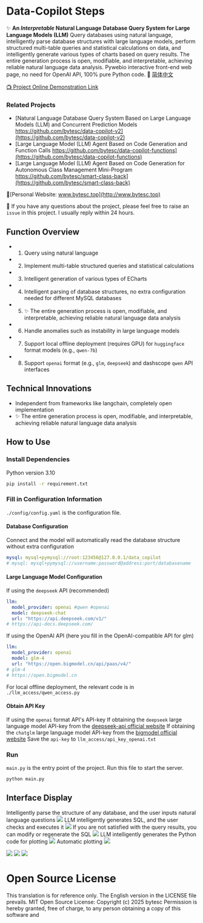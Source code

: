 
# Data-Copilot Steps
✨ **An *Interpretable* Natural Language Database Query System for Large Language Models (LLM)**
Query databases using natural language, intelligently parse database structures with large language models, perform structured multi-table queries and statistical calculations on data, and intelligently generate various types of charts based on query results. The entire generation process is open, modifiable, and interpretable, achieving reliable natural language data analysis.
Pywebio interactive front-end web page, no need for OpenAI API, 100% pure Python code.
🚩 [简体中文](./README.md)

[📺 Project Online Demonstration Link](http://www.bytesc.top:8037/)

### Related Projects  
- [Natural Language Database Query System Based on Large Language Models (LLM) and Concurrent Prediction Models https://github.com/bytesc/data-copilot-v2](https://github.com/bytesc/data-copilot-v2)  
- [Large Language Model (LLM) Agent Based on Code Generation and Function Calls https://github.com/bytesc/data-copilot-functions](https://github.com/bytesc/data-copilot-functions)  
- [Large Language Model (LLM) Agent Based on Code Generation for Autonomous Class Management Mini-Program https://github.com/bytesc/smart-class-back](https://github.com/bytesc/smart-class-back)

🚩[Personal Website: www.bytesc.top](http://www.bytesc.top)

🔔 If you have any questions about the project, please feel free to raise an `issue` in this project. I usually reply within 24 hours.

## Function Overview
- 1. Query using natural language
- 2. Implement multi-table structured queries and statistical calculations
- 3. Intelligent generation of various types of ECharts
- 4. Intelligent parsing of database structures, no extra configuration needed for different MySQL databases
- 5. ✨ The entire generation process is open, modifiable, and interpretable, achieving reliable natural language data analysis
- 6. Handle anomalies such as instability in large language models
- 7. Support local offline deployment (requires GPU) for `huggingface` format models (e.g., `qwen-7b`)
- 8. Support `openai` format (e.g., `glm`, `deepseek`) and dashscope `qwen` API interfaces

## Technical Innovations
- Independent from frameworks like langchain, completely open implementation
- ✨ The entire generation process is open, modifiable, and interpretable, achieving reliable natural language data analysis

## How to Use

### Install Dependencies
Python version 3.10
```bash
pip install -r requirement.txt
```

### Fill in Configuration Information
`./config/config.yaml` is the configuration file.

#### Database Configuration
Connect and the model will automatically read the database structure without extra configuration
```yml
mysql: mysql+pymysql://root:123456@127.0.0.1/data_copilot
# mysql: mysql+pymysql://username:password@address:port/databasename
```

#### Large Language Model Configuration
If using the `deepseek` API (recommended)
```yml
llm:
  model_provider: openai #qwen #openai
  model: deepseek-chat
  url: "https://api.deepseek.com/v1/"
# https://api-docs.deepseek.com/
```
If using the OpenAI API (here you fill in the OpenAI-compatible API for glm)
```yml
llm:
  model_provider: openai
  model: glm-4
  url: "https://open.bigmodel.cn/api/paas/v4/"
# glm-4
# https://open.bigmodel.cn
```
For local offline deployment, the relevant code is in `./llm_access/qwen_access.py`

#### Obtain API Key
If using the `openai` format API's API-key
If obtaining the `deepseek` large language model API-key from the [deepseek-api official website](https://api-docs.deepseek.com/)
If obtaining the `chatglm` large language model API-key from the [bigmodel official website](https://open.bigmodel.cn/)
Save the `api-key` to `llm_access/api_key_openai.txt`

### Run
`main.py` is the entry point of the project. Run this file to start the server.
```bash
python main.py
```

## Interface Display
Intelligently parse the structure of any database, and the user inputs natural language questions
![](./readme_img/img1.png)
LLM intelligently generates SQL, and the user checks and executes it
![](./readme_img/img2.png)
If you are not satisfied with the query results, you can modify or regenerate the SQL
![](./readme_img/img3.png)
LLM intelligently generates the Python code for plotting
![](./readme_img/img4.png)
Automatic plotting
![](./readme_img/img5.png)

![](./readme_img/imga.png)
![](./readme_img/imgb.png)
![](./readme_img/imgc.png)

# Open Source License
This translation is for reference only. The English version in the LICENSE file prevails.
MIT Open Source License:
Copyright (c) 2025 bytesc
Permission is hereby granted, free of charge, to any person obtaining a copy of this software and
